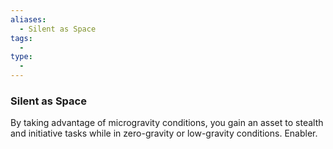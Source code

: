 ```yaml
---
aliases:
  - Silent as Space
tags:
  - 
type:
  - 
---
```

### Silent as Space

By taking advantage of microgravity conditions, you gain an asset to stealth and initiative tasks while in zero-gravity or low-gravity conditions. Enabler.